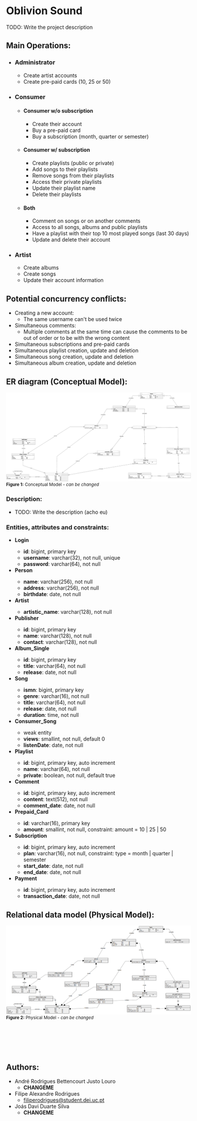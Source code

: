 # Oblivion Sound
TODO: Write the project description

## Main Operations:
<ul>
  <li>
    <h3><b>Administrator</b></h3>
    <ul>
      <li>Create artist accounts</li>
      <li>Create pre-paid cards (10, 25 or 50)</li>
    </ul>
  </li>
  <li>
    <h3><b>Consumer</b></h3>
    <ul>
      <li><h4><b>Consumer w/o subscription</b></h4>
        <ul>
          <li>Create their account</li>
          <li>Buy a pre-paid card</li>
          <li>Buy a subscription (month, quarter or semester)</li>
        </ul>
      </li>
      <li><h4><b>Consumer w/ subscription</b></h4>
        <ul>
          <li>Create playlists (public or private)</li>
          <li>Add songs to their playlists</li>
          <li>Remove songs from their playlists</li>
          <li>Access their private playlists</li>
          <li>Update their playlist name</li>
          <li>Delete their playlists</li>
        </ul>
      </li>
      <li><h4><b>Both</b></h4>
        <ul>
          <li>Comment on songs or on another comments</li>
          <li>Access to all songs, albums and public playlists</li>
          <li>Have a playlist with their top 10 most played songs (last 30 days)</li>
          <li>Update and delete their account</li>
        </ul>
      </li>
    </ul>
  </li>
  <li><h3><b>Artist</b></h3>
    <ul>
      <li>Create albums</li>
      <li>Create songs</li>
      <li>Update their account information</li>
    </ul>
  </li>
</ul>

## Potential concurrency conflicts:
- Creating a new account:
  - The same username can't be used twice
- Simultaneous comments:
  - Multiple comments at the same time can cause the comments to be out of order or to be with the wrong content
- Simultaneous subscriptions and pre-paid cards
- Simultaneous playlist creation, update and deletion
- Simultaneous song creation, update and deletion
- Simultaneous album creation, update and deletion

## ER diagram (Conceptual Model):
<div>
  <img src="./images/ERConceptual.jpg" style="margin-bottom: -8px;">
  <sub><b>Figure 1:</b> Conceptual Model - <i>can be changed</i></sub>
</div>

### Description:
- TODO: Write the description (acho eu)

### Entities, attributes and constraints:
<ul>
  <li><b>Login</b></li>
  <ul>
    <li><b>id</b>: bigint, primary key</li>
    <li><b>username</b>: varchar(32), not null, unique</li>
    <li><b>password</b>: varchar(64), not null</li>
  </ul>
  <li><b>Person</b></li>
  <ul>
    <li><b>name</b>: varchar(256), not null</li>
    <li><b>address</b>: varchar(256), not null</li>
    <li><b>birthdate</b>: date, not null</li>
  </ul>
  <li><b>Artist</b></li>
  <ul>
    <li><b>artistic_name</b>: varchar(128), not null</li>
  </ul>
  <li><b>Publisher</b></li>
  <ul>
    <li><b>id</b>: bigint, primary key</li>
    <li><b>name</b>: varchar(128), not null</li>
    <li><b>contact</b>: varchar(128), not null</li>
  </ul>
  <li><b>Album_Single</b></li>
  <ul>
    <li><b>id</b>: bigint, primary key</li>
    <li><b>title</b>: varchar(64), not null</li>
    <li><b>release</b>: date, not null</li>
  </ul>
  <li><b>Song</b></li>
  <ul>
    <li><b>ismn</b>: bigint, primary key</li>
    <li><b>genre</b>: varchar(16), not null</li>
    <li><b>title</b>: varchar(64), not null</li>
    <li><b>release</b>: date, not null</li>
    <li><b>duration</b>: time, not null</li>
  </ul>
  <li><b>Consumer_Song</b></li>
  <ul>
    <li>weak entity</li>
    <li><b>views</b>: smallint, not null, default 0</li>
    <li><b>listenDate</b>: date, not null</li>
  </ul>
  <li><b>Playlist</b></li>
  <ul>
    <li><b>id</b>: bigint, primary key, auto increment</li>
    <li><b>name</b>: varchar(64), not null</li>
    <li><b>private</b>: boolean, not null, default true</li>
  </ul>
  <li><b>Comment</b></li>
  <ul>
    <li><b>id</b>: bigint, primary key, auto increment</li>
    <li><b>content</b>: text(512), not null</li>
    <li><b>comment_date</b>: date, not null</li>
  </ul>
  <li><b>Prepaid_Card</b></li>
  <ul>
    <li><b>id</b>: varchar(16), primary key</li>
    <li><b>amount</b>: smallint, not null, constraint: amount = 10 | 25 | 50</li>
  </ul>
  <li><b>Subscription</b></li>
  <ul>
    <li><b>id</b>: bigint, primary key, auto increment</li>
    <li><b>plan</b>: varchar(16), not null, constraint: type = month | quarter | semester</li>
    <li><b>start_date</b>: date, not null</li>
    <li><b>end_date</b>: date, not null</li>
  </ul>
  <li><b>Payment</b></li>
  <ul>
    <li><b>id</b>: bigint, primary key, auto increment</li>
    <li><b>transaction_date</b>: date, not null</li>
  </ul>
</ul>

## Relational data model (Physical Model):
<div>
  <img src="./images/ERPhysical.png" style="margin-bottom: -8px;">
  <sub><b>Figure 2:</b> Physical Model - <i>can be changed</i></sub>
</div>

<br>
<br>
<br>
<br>
<br>

## Authors:
- André Rodrigues Bettencourt Justo Louro
  - **CHANGEME**
- Filipe Alexandre Rodrigues
  - filiperodrigues@student.dei.uc.pt
- Joás Davi Duarte Silva
  - **CHANGEME**

<!-- Remove anchor links from h3 and h4 -->
<script>
  var h3 = document.getElementsByTagName("h3");
  var h4 = document.getElementsByTagName("h4");
  for (var i = 0; i < h3.length; i++) h3[i].removeAttribute("id");
  for (var i = 0; i < h4.length; i++) h4[i].removeAttribute("id");
</script>
